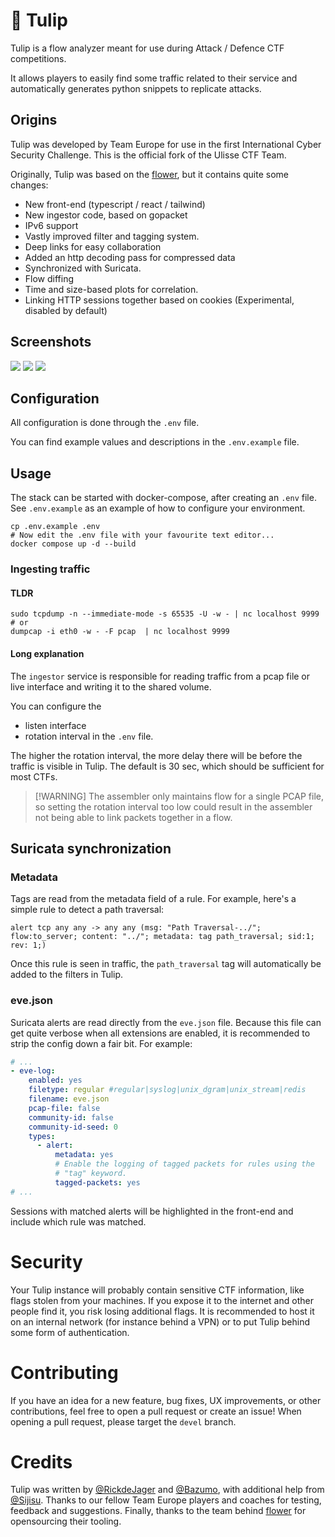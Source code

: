 # 🌷 Tulip

Tulip is a flow analyzer meant for use during Attack / Defence CTF competitions.

It allows players to easily find some traffic related to their service and automatically generates python snippets to replicate attacks.

## Origins

Tulip was developed by Team Europe for use in the first International Cyber Security Challenge. This is the official fork of the Ulisse CTF Team.

Originally, Tulip was based on the [flower](https://github.com/secgroup/flower), but it contains quite some changes:

- New front-end (typescript / react / tailwind)
- New ingestor code, based on gopacket
- IPv6 support
- Vastly improved filter and tagging system.
- Deep links for easy collaboration
- Added an http decoding pass for compressed data
- Synchronized with Suricata.
- Flow diffing
- Time and size-based plots for correlation.
- Linking HTTP sessions together based on cookies (Experimental, disabled by default)

## Screenshots

![](./demo_images/demo1.png)
![](./demo_images/demo2.png)
![](./demo_images/demo3.png)

## Configuration

All configuration is done through the `.env` file.

You can find example values and descriptions in the `.env.example` file.

## Usage

The stack can be started with docker-compose, after creating an `.env` file. See `.env.example` as an example of how to configure your environment.

```shell
cp .env.example .env
# Now edit the .env file with your favourite text editor...
docker compose up -d --build
```

### Ingesting traffic

#### TLDR

```
sudo tcpdump -n --immediate-mode -s 65535 -U -w - | nc localhost 9999
# or
dumpcap -i eth0 -w - -F pcap  | nc localhost 9999
```


#### Long explanation

The `ingestor` service is responsible for reading traffic from a pcap file or live interface and writing it to the shared volume.

You can configure the

- listen interface
- rotation interval
  in the `.env` file.

The higher the rotation interval, the more delay there will be before the traffic is visible in Tulip. The default is 30 sec, which should be sufficient for most CTFs.

> [!WARNING] The assembler only maintains flow for a single PCAP file, so setting the rotation interval too low could result in the assembler not being able to link packets together in a flow.

## Suricata synchronization

### Metadata

Tags are read from the metadata field of a rule. For example, here's a simple rule to detect a path traversal:

```
alert tcp any any -> any any (msg: "Path Traversal-../"; flow:to_server; content: "../"; metadata: tag path_traversal; sid:1; rev: 1;)
```

Once this rule is seen in traffic, the `path_traversal` tag will automatically be added to the filters in Tulip.

### eve.json

Suricata alerts are read directly from the `eve.json` file. Because this file can get quite verbose when all extensions are enabled, it is recommended to strip the config down a fair bit. For example:

```yaml
# ...
- eve-log:
    enabled: yes
    filetype: regular #regular|syslog|unix_dgram|unix_stream|redis
    filename: eve.json
    pcap-file: false
    community-id: false
    community-id-seed: 0
    types:
      - alert:
          metadata: yes
          # Enable the logging of tagged packets for rules using the
          # "tag" keyword.
          tagged-packets: yes
# ...
```

Sessions with matched alerts will be highlighted in the front-end and include which rule was matched.

# Security

Your Tulip instance will probably contain sensitive CTF information, like flags stolen from your machines. If you expose it to the internet and other people find it, you risk losing additional flags. It is recommended to host it on an internal network (for instance behind a VPN) or to put Tulip behind some form of authentication.

# Contributing

If you have an idea for a new feature, bug fixes, UX improvements, or other contributions, feel free to open a pull request or create an issue!
When opening a pull request, please target the `devel` branch.

# Credits

Tulip was written by [@RickdeJager](https://github.com/rickdejager) and [@Bazumo](https://github.com/bazumo), with additional help from [@Sijisu](https://github.com/sijisu). Thanks to our fellow Team Europe players and coaches for testing, feedback and suggestions. Finally, thanks to the team behind [flower](https://github.com/secgroup/flower) for opensourcing their tooling.
